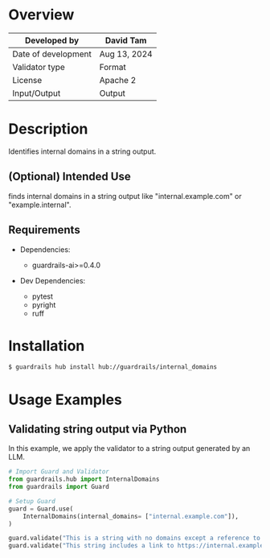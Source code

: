 # Overview

| Developed by | David Tam |
| --- | --- |
| Date of development | Aug 13, 2024 |
| Validator type | Format |
| License | Apache 2 |
| Input/Output | Output |

# Description
Identifies internal domains in a string output.
    
## (Optional) Intended Use
finds internal domains in a string output like "internal.example.com" or "example.internal".

## Requirements

* Dependencies:
    - guardrails-ai>=0.4.0

* Dev Dependencies:
    - pytest
    - pyright
    - ruff

# Installation

```bash
$ guardrails hub install hub://guardrails/internal_domains
```

# Usage Examples

## Validating string output via Python

In this example, we apply the validator to a string output generated by an LLM.

```python
# Import Guard and Validator
from guardrails.hub import InternalDomains
from guardrails import Guard

# Setup Guard
guard = Guard.use(
    InternalDomains(internal_domains= ["internal.example.com"]),
)

guard.validate("This is a string with no domains except a reference to https://www.example.com")  # Validator passes
guard.validate("This string includes a link to https://internal.example.com/wiki/welcome-guide")  # Validator fails
```
